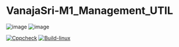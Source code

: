 # VanajaSri-M1_Management_UTIL

![image](https://user-images.githubusercontent.com/98846705/154530453-373a93f6-a287-4bde-8e94-c3648c28ef8d.png)    ![image](https://user-images.githubusercontent.com/98846705/154530496-3112cf70-1dd6-4378-8aef-11073b85bc7e.png)


[![Cppcheck](https://github.com/VanajaSri/M1_Management_UTIL/actions/workflows/static_check.yml/badge.svg)](https://github.com/VanajaSri/M1_Management_UTIL/actions/workflows/static_check.yml)     [![Build-linux](https://github.com/VanajaSri/M1_Management_UTIL/actions/workflows/Build-linux.yml/badge.svg)](https://github.com/VanajaSri/M1_Management_UTIL/actions/workflows/Build-linux.yml)





